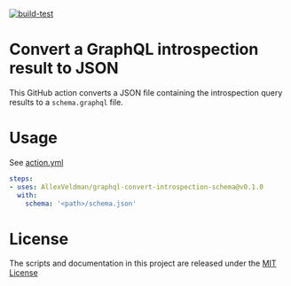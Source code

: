 [![build-test](https://github.com/AllexVeldman/graphql-convert-introspection-schema/actions/workflows/test.yml/badge.svg)](https://github.com/AllexVeldman/graphql-convert-introspection-schema/actions/workflows/test.yml)

# Convert a GraphQL introspection result to JSON

This GitHub action converts a JSON file containing the introspection query results to a `schema.graphql` file.

# Usage

See [action.yml](action.yml)

```yaml
steps:
- uses: AllexVeldman/graphql-convert-introspection-schema@v0.1.0
  with:
    schema: '<path>/schema.json'
```

# License

The scripts and documentation in this project are released under the [MIT License](LICENSE)
